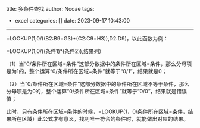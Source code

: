 title: 多条件查找
author: Nooae
tags:
  - excel
categories: []
date: 2023-09-17 10:43:00
---
=LOOKUP(1,0/((B2:B9=G3)\*(C2:C9=H3)),D2:D9)，以此函数为例：

=LOOKUP(1,0/((条件1)*(条件2)),结果列）


（1）当“0/条件所在区域=条件”这部分数据中的条件所在区域=条件，那么分母项是为1的，整个运算“0/条件所在区域=条件”就等于“0/1”，结果就是0；

（2）当“0/条件所在区域=条件”这部分数据中的条件所在区域不等于条件，那么分母项是为0的，整个运算“0/条件所在区域=条件”就等于“0/0”，结果就是错误值；

此时，只有条件所在区域=条件的时候，=LOOKUP(1，0/条件所在区域=条件，结果所在区域）此公式才有意义，找到唯一符合的条件时，就能做出对应的结果。